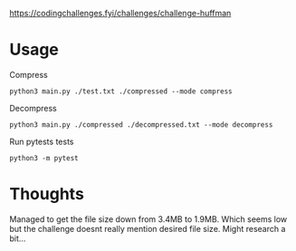 https://codingchallenges.fyi/challenges/challenge-huffman

# Usage
Compress
```
python3 main.py ./test.txt ./compressed --mode compress 
```
Decompress
```
python3 main.py ./compressed ./decompressed.txt --mode decompress
```
Run pytests tests
```
python3 -m pytest
```
# Thoughts
Managed to get the file size down from 3.4MB to 1.9MB. Which seems low but the challenge doesnt really mention desired file size. Might research a bit...